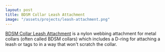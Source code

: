 ```yaml
---
layout: post
title: BDSM Collar Leash Attachment
image: "/assets/projects/leash-attachment.png"
---
```


[BDSM Collar Leash Attachment](http://etc.drab-makyo.com/leash-attachment/) is a nylon webbing attachment for metal collars (often called BDSM collars) which includes a D-ring for attaching a leash or tags to in a way that won't scratch the collar.
